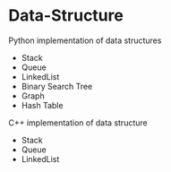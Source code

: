 # Data-Structure
Python implementation of data structures
- Stack
- Queue
- LinkedList
- Binary Search Tree
- Graph
- Hash Table

C++ implementation of data structure
- Stack
- Queue
- LinkedList
